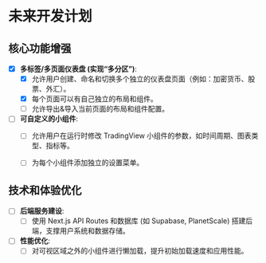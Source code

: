 # 未来开发计划

## 核心功能增强

- [x] **多标签/多页面仪表盘 (实现“多分区”)**:
  - [x] 允许用户创建、命名和切换多个独立的仪表盘页面（例如：加密货币、股票、外汇）。
  - [x] 每个页面可以有自己独立的布局和组件。
  - [ ] 允许导出&导入当前页面的布局和组件配置。
- [ ] **可自定义的小组件**:
  - [ ] 允许用户在运行时修改 TradingView 小组件的参数，如时间周期、图表类型、指标等。
  - [ ] 为每个小组件添加独立的设置菜单。


## 技术和体验优化

- [ ] **后端服务建设**:
  - [ ] 使用 Next.js API Routes 和数据库 (如 Supabase, PlanetScale) 搭建后端，支撑用户系统和数据存储。
- [ ] **性能优化**:
  - [ ] 对可视区域之外的小组件进行懒加载，提升初始加载速度和应用性能。